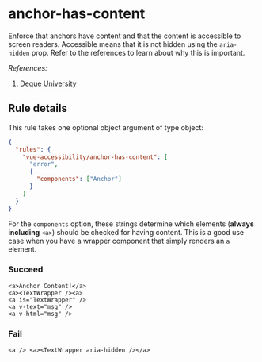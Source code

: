 # anchor-has-content

Enforce that anchors have content and that the content is accessible to screen readers. Accessible means that it is not hidden using the `aria-hidden` prop. Refer to the references to learn about why this is important.

_References:_

1. [Deque University](https://dequeuniversity.com/rules/axe/1.1/link-name)

## Rule details

This rule takes one optional object argument of type object:

```json
{
  "rules": {
    "vue-accessibility/anchor-has-content": [
      "error",
      {
        "components": ["Anchor"]
      }
    ]
  }
}
```

For the `components` option, these strings determine which elements (**always including** `<a>`) should be checked for having content. This is a good use case when you have a wrapper component that simply renders an `a` element.

### Succeed

<!-- prettier-ignore -->
```vue
<a>Anchor Content!</a>
<a><TextWrapper /><a>
<a is="TextWrapper" />
<a v-text="msg" />
<a v-html="msg" />
```

### Fail

```vue
<a /> <a><TextWrapper aria-hidden /></a>
```

